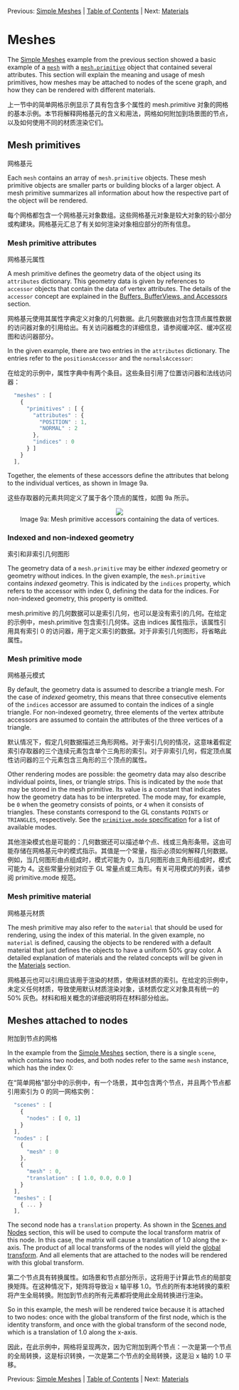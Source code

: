 Previous: [Simple Meshes](gltfTutorial_008_SimpleMeshes.md) | [Table of Contents](README.md) | Next: [Materials](gltfTutorial_010_Materials.md)

# Meshes

The [Simple Meshes](gltfTutorial_008_SimpleMeshes.md) example from the previous section showed a basic example of a [`mesh`](https://www.khronos.org/registry/glTF/specs/2.0/glTF-2.0.html#reference-mesh) with a [`mesh.primitive`](https://www.khronos.org/registry/glTF/specs/2.0/glTF-2.0.html#reference-mesh-primitive) object that contained several attributes. This section will explain the meaning and usage of mesh primitives, how meshes may be attached to nodes of the scene graph, and how they can be rendered with different materials.

上一节中的简单网格示例显示了具有包含多个属性的 mesh.primitive 对象的网格的基本示例。本节将解释网格基元的含义和用法，网格如何附加到场景图的节点，以及如何使用不同的材质渲染它们。

## Mesh primitives

网格基元

Each `mesh` contains an array of `mesh.primitive` objects. These mesh primitive objects are smaller parts or building blocks of a larger object. A mesh primitive summarizes all information about how the respective part of the object will be rendered.

每个网格都包含一个网格基元对象数组。这些网格基元对象是较大对象的较小部分或构建块。网格基元汇总了有关如何渲染对象相应部分的所有信息。

### Mesh primitive attributes

网格基元属性

A mesh primitive defines the geometry data of the object using its `attributes` dictionary. This geometry data is given by references to `accessor` objects that contain the data of vertex attributes. The details of the `accessor` concept are explained in the [Buffers, BufferViews, and Accessors](gltfTutorial_005_BuffersBufferViewsAccessors.md) section.

网格基元使用其属性字典定义对象的几何数据。此几何数据由对包含顶点属性数据的访问器对象的引用给出。有关访问器概念的详细信息，请参阅缓冲区、缓冲区视图和访问器部分。

In the given example, there are two entries in the `attributes` dictionary. The entries refer to the `positionsAccessor` and the `normalsAccessor`:

在给定的示例中，属性字典中有两个条目。这些条目引用了位置访问器和法线访问器：

```javascript
  "meshes" : [
    {
      "primitives" : [ {
        "attributes" : {
          "POSITION" : 1,
          "NORMAL" : 2
        },
        "indices" : 0
      } ]
    }
  ],
```

Together, the elements of these accessors define the attributes that belong to the individual vertices, as shown in Image 9a.

这些存取器的元素共同定义了属于各个顶点的属性，如图 9a 所示。

<p align="center">
<img src="images/meshPrimitiveAttributes.png" /><br>
<a name="meshPrimitiveAttributes-png"></a>Image 9a: Mesh primitive accessors containing the data of vertices.
</p>

### Indexed and non-indexed geometry

索引和非索引几何图形

The geometry data of a `mesh.primitive` may be either *indexed* geometry or geometry without indices. In the given example, the `mesh.primitive` contains *indexed* geometry. This is indicated by the `indices` property, which refers to the accessor with index 0, defining the data for the indices. For non-indexed geometry, this property is omitted.

mesh.primitive 的几何数据可以是索引几何，也可以是没有索引的几何。在给定的示例中，mesh.primitive 包含索引几何体。这由 indices 属性指示，该属性引用具有索引 0 的访问器，用于定义索引的数据。对于非索引几何图形，将省略此属性。

### Mesh primitive mode

网格基元模式

By default, the geometry data is assumed to describe a triangle mesh. For the case of *indexed* geometry, this means that three consecutive elements of the `indices` accessor are assumed to contain the indices of a single triangle. For non-indexed geometry, three elements of the vertex attribute accessors are assumed to contain the attributes of the three vertices of a triangle.

默认情况下，假定几何数据描述三角形网格。对于索引几何的情况，这意味着假定索引存取器的三个连续元素包含单个三角形的索引。对于非索引几何，假定顶点属性访问器的三个元素包含三角形的三个顶点的属性。

Other rendering modes are possible: the geometry data may also describe individual points, lines, or triangle strips. This is indicated by the `mode` that may be stored in the mesh primitive. Its value is a constant that indicates how the geometry data has to be interpreted. The mode may, for example, be `0` when the geometry consists of points, or `4` when it consists of triangles. These constants correspond to the GL constants `POINTS` or `TRIANGLES`, respectively. See the [`primitive.mode` specification](https://www.khronos.org/registry/glTF/specs/2.0/glTF-2.0.html#_mesh_primitive_mode) for a list of available modes.

其他渲染模式也是可能的：几何数据还可以描述单个点、线或三角形条带。这由可能存储在网格基元中的模式指示。其值是一个常量，指示必须如何解释几何数据。例如，当几何图形由点组成时，模式可能为 0，当几何图形由三角形组成时，模式可能为 4。这些常量分别对应于 GL 常量点或三角形。有关可用模式的列表，请参阅 primitive.mode 规范。

### Mesh primitive material

网格基元材质

The mesh primitive may also refer to the `material` that should be used for rendering, using the index of this material. In the given example, no `material` is defined, causing the objects to be rendered with a default material that just defines the objects to have a uniform 50% gray color. A detailed explanation of materials and the related concepts will be given in the [Materials](gltfTutorial_010_Materials.md) section.

网格基元也可以引用应该用于渲染的材质，使用该材质的索引。在给定的示例中，未定义任何材质，导致使用默认材质渲染对象，该材质仅定义对象具有统一的 50% 灰色。材料和相关概念的详细说明将在材料部分给出。

## Meshes attached to nodes

附加到节点的网格

In the example from the [Simple Meshes](gltfTutorial_008_SimpleMeshes.md) section, there is a single `scene`, which contains two nodes, and both nodes refer to the same `mesh` instance, which has the index 0:

在“简单网格”部分中的示例中，有一个场景，其中包含两个节点，并且两个节点都引用索引为 0 的同一网格实例：

```javascript
  "scenes" : [
    {
      "nodes" : [ 0, 1]
    }
  ],
  "nodes" : [
    {
      "mesh" : 0
    },
    {
      "mesh" : 0,
      "translation" : [ 1.0, 0.0, 0.0 ]
    }
  ],
  "meshes" : [
    { ... }
  ],
```

The second node has a `translation` property. As shown in the [Scenes and Nodes](gltfTutorial_004_ScenesNodes.md) section, this will be used to compute the local transform matrix of this node. In this case, the matrix will cause a translation of 1.0 along the x-axis. The product of all local transforms of the nodes will yield the [global transform](gltfTutorial_004_ScenesNodes.md#global-transforms-of-nodes). And all elements that are attached to the nodes will be rendered with this global transform.

第二个节点具有转换属性。如场景和节点部分所示，这将用于计算此节点的局部变换矩阵。在这种情况下，矩阵将导致沿 x 轴平移 1.0。节点的所有本地转换的乘积将产生全局转换。附加到节点的所有元素都将使用此全局转换进行渲染。

So in this example, the mesh will be rendered twice because it is attached to two nodes: once with the global transform of the first node, which is the identity transform, and once with the global transform of the second node, which is a translation of 1.0 along the x-axis.

因此，在此示例中，网格将呈现两次，因为它附加到两个节点：一次是第一个节点的全局转换，这是标识转换，一次是第二个节点的全局转换，这是沿 x 轴的 1.0 平移。



Previous: [Simple Meshes](gltfTutorial_008_SimpleMeshes.md) | [Table of Contents](README.md) | Next: [Materials](gltfTutorial_010_Materials.md)
